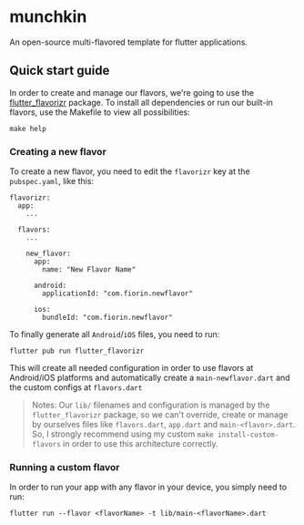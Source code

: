 # munchkin

An open-source multi-flavored template for flutter applications.

## Quick start guide

In order to create and manage our flavors, we're going to use the [flutter_flavorizr](https://pub.dev/packages/flutter_flavorizr) package.
To install all dependencies or run our built-in flavors, use the Makefile to view all possibilities:

```
make help
```

### Creating a new flavor

To create a new flavor, you need to edit the `flavorizr` key at the `pubspec.yaml`, like this:

```
flavorizr:
  app:
    ...

  flavors:
    ...

    new_flavor:
      app:
        name: "New Flavor Name"

      android:
        applicationId: "com.fiorin.newflavor"

      ios:
        bundleId: "com.fiorin.newflavor"
```

To finally generate all `Android`/`iOS` files, you need to run:

```
flutter pub run flutter_flavorizr
```

This will create all needed configuration in order to use flavors at Android/iOS platforms and automatically create a `main-newflavor.dart` and the custom configs at `flavors.dart`

> Notes: Our `lib/` filenames and configuration is managed by the `flutter_flavorizr` package, so we can't override, create or manage by ourselves files like `flavors.dart`, `app.dart` and `main-<flavor>.dart`. So, I strongly recommend using my custom `make install-custom-flavors` in order to use this architecture correctly.

### Running a custom flavor

In order to run your app with any flavor in your device, you simply need to run:

```
flutter run --flavor <flavorName> -t lib/main-<flavorName>.dart
```
